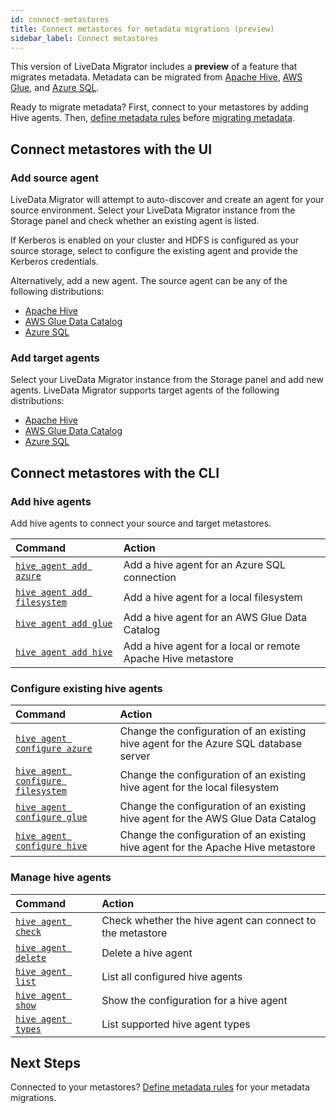 ```yaml
---
id: connect-metastores
title: Connect metastores for metadata migrations (preview)
sidebar_label: Connect metastores
---
```


This version of LiveData Migrator includes a **preview** of a feature that migrates metadata. Metadata can be migrated from [Apache Hive](https://cwiki.apache.org/confluence/display/Hive/Home), [AWS Glue](https://docs.aws.amazon.com/glue/latest/dg/populate-data-catalog.html), and [Azure SQL](https://docs.microsoft.com/en-us/azure/azure-sql/database/sql-database-paas-overview).

Ready to migrate metadata? First, connect to your metastores by adding Hive agents. Then, [define metadata rules](./define-metadata-rules.md) before [migrating metadata](./migrate-metadata.md).

## Connect metastores with the UI

### Add source agent

LiveData Migrator will attempt to auto-discover and create an agent for your source environment. Select your LiveData Migrator instance from the Storage panel and check whether an existing agent is listed.

If Kerberos is enabled on your cluster and HDFS is configured as your source storage, select to configure the existing agent and provide the Kerberos credentials.

Alternatively, add a new agent. The source agent can be any of the following distributions:

* [Apache Hive](./command-reference.md#hive-agent-add-hive)
* [AWS Glue Data Catalog](./command-reference.md#hive-agent-add-glue)
* [Azure SQL](/command-reference.md#hive-agent-add-azure)

### Add target agents

Select your LiveData Migrator instance from the Storage panel and add new agents. LiveData Migrator supports target agents of the following distributions:

* [Apache Hive](./command-reference.md#hive-agent-add-hive)
* [AWS Glue Data Catalog](./command-reference.md#hive-agent-add-glue)
* [Azure SQL](/command-reference.md#hive-agent-add-azure)

## Connect metastores with the CLI

### Add hive agents

Add hive agents to connect your source and target metastores.

| Command | Action |
|:---|:---|
| [`hive agent add azure`](./command-reference.md#hive-agent-add-azure) | Add a hive agent for an Azure SQL connection |
| [`hive agent add filesystem`](./command-reference.md#hive-agent-add-filesystem) | Add a hive agent for a local filesystem |
| [`hive agent add glue`](./command-reference.md#hive-agent-add-glue) | Add a hive agent for an AWS Glue Data Catalog |
| [`hive agent add hive`](./command-reference.md#hive-agent-add-hive) | Add a hive agent for a local or remote Apache Hive metastore |

### Configure existing hive agents

| Command | Action |
|:---|:---|
| [`hive agent configure azure`](./command-reference.md#hive-agent-configure-azure) | Change the configuration of an existing hive agent for the Azure SQL database server |
| [`hive agent configure filesystem`](./command-reference.md#hive-agent-configure-filesystem) | Change the configuration of an existing hive agent for the local filesystem |
| [`hive agent configure glue`](./command-reference.md#hive-agent-configure-glue) | Change the configuration of an existing hive agent for the AWS Glue Data Catalog |
| [`hive agent configure hive`](./command-reference.md#hive-agent-configure-hive) | Change the configuration of an existing hive agent for the Apache Hive metastore |

### Manage hive agents

| Command | Action |
|:---|:---|
| [`hive agent check`](./command-reference.md#hive-agent-check) | Check whether the hive agent can connect to the metastore |
| [`hive agent delete`](./command-reference.md#hive-agent-delete) | Delete a hive agent |
| [`hive agent list`](./command-reference.md#hive-agent-list) | List all configured hive agents |
| [`hive agent show`](./command-reference.md#hive-agent-show) | Show the configuration for a hive agent |
| [`hive agent types`](./command-reference.md#hive-agent-types) | List supported hive agent types |

## Next Steps

Connected to your metastores? [Define metadata rules](./define-metadata-rules.md) for your metadata migrations.
